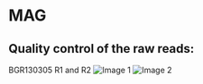 # MAG

## Quality control of the raw reads: 

BGR130305 R1 and R2
![Image 1]() ![Image 2](image2.jpg)
